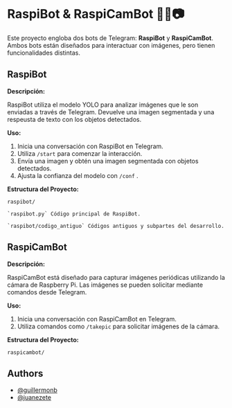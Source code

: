 # RaspiBot & RaspiCamBot 🤖🍓📷
Este proyecto engloba dos bots de Telegram: **RaspiBot** y **RaspiCamBot**. Ambos bots están diseñados para interactuar con imágenes, pero tienen funcionalidades distintas.

## RaspiBot
**Descripción:**

RaspiBot utiliza el modelo YOLO para analizar imágenes que le son enviadas a través de Telegram. Devuelve una imagen segmentada y una respeusta de texto con los objetos detectados.

**Uso:**

1. Inicia una conversación con RaspiBot en Telegram.
2. Utiliza `/start` para comenzar la interacción.
3. Envía una imagen y obtén una imagen segmentada con objetos detectados.
4. Ajusta la confianza del modelo con `/conf` <valor>.

**Estructura del Proyecto:**

`raspibot/` 

    `raspibot.py` Código principal de RaspiBot.

    `raspibot/codigo_antiguo` Códigos antiguos y subpartes del desarrollo.


## RaspiCamBot
**Descripción:**

RaspiCamBot está diseñado para capturar imágenes periódicas utilizando la cámara de Raspberry Pi. Las imágenes se pueden solicitar mediante comandos desde Telegram.

**Uso:**

1. Inicia una conversación con RaspiCamBot en Telegram.
2. Utiliza comandos como `/takepic` para solicitar imágenes de la cámara.


**Estructura del Proyecto:**

`raspicambot/` 


## Authors

- [@guillermonb](https://github.com/guillermonb)
- [@juanezete](https://github.com/juanezete)


